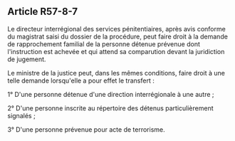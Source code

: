 Article R57-8-7
----
Le directeur interrégional des services pénitentiaires, après avis conforme du
magistrat saisi du dossier de la procédure, peut faire droit à la demande de
rapprochement familial de la personne détenue prévenue dont l'instruction est
achevée et qui attend sa comparution devant la juridiction de jugement.

Le ministre de la justice peut, dans les mêmes conditions, faire droit à une
telle demande lorsqu'elle a pour effet le transfert :

1° D'une personne détenue d'une direction interrégionale à une autre ;

2° D'une personne inscrite au répertoire des détenus particulièrement signalés ;

3° D'une personne prévenue pour acte de terrorisme.
